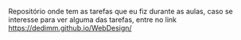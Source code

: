 Repositório onde tem as tarefas que eu fiz durante as aulas, caso se interesse para ver alguma das tarefas, entre no link https://dedimm.github.io/WebDesign/
